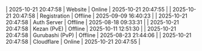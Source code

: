 | 2025-10-21 20:47:58 | Website | Online | 2025-10-21 20:47:55 |
| 2025-10-21 20:47:58 | Registration | Offline | 2025-09-09 16:40:23 |
| 2025-10-21 20:47:58 | Auth Server | Offline | 2025-08-18 09:33:31 |
| 2025-10-21 20:47:58 | Kezan (PvE) | Offline | 2025-10-11 12:51:30 |
| 2025-10-21 20:47:58 | Gurubashi (PvP) | Offline | 2025-08-23 21:44:06 |
| 2025-10-21 20:47:58 | Cloudflare | Online | 2025-10-21 20:47:55 |
